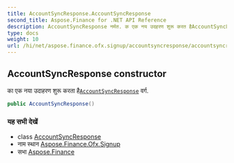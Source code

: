 ```yaml
---
title: AccountSyncResponse.AccountSyncResponse
second_title: Aspose.Finance for .NET API Reference
description: AccountSyncResponse नर्मत. क एक नय उदहरण शुरू करत हैAccountSyncResponse वर्ग.
type: docs
weight: 10
url: /hi/net/aspose.finance.ofx.signup/accountsyncresponse/accountsyncresponse/
---
```

## AccountSyncResponse constructor

का एक नया उदाहरण शुरू करता है[`AccountSyncResponse`](../) वर्ग.

```csharp
public AccountSyncResponse()
```

### यह सभी देखें

* class [AccountSyncResponse](../)
* नाम स्थान [Aspose.Finance.Ofx.Signup](../../accountsyncresponse/)
* सभा [Aspose.Finance](../../../)


